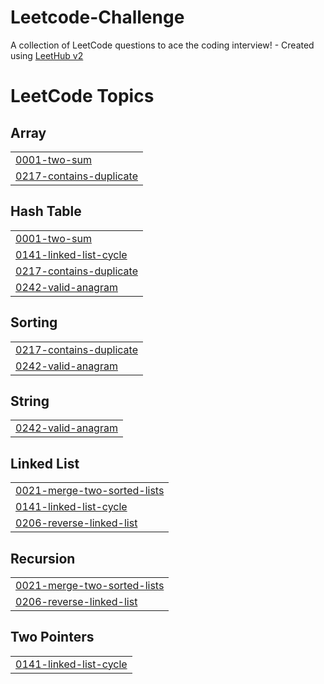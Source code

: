 # Leetcode-Challenge
A collection of LeetCode questions to ace the coding interview! - Created using [LeetHub v2](https://github.com/arunbhardwaj/LeetHub-2.0)

<!---LeetCode Topics Start-->
# LeetCode Topics
## Array
|  |
| ------- |
| [0001-two-sum](https://github.com/vantran1102/Leetcode-Challenge/tree/master/0001-two-sum) |
| [0217-contains-duplicate](https://github.com/vantran1102/Leetcode-Challenge/tree/master/0217-contains-duplicate) |
## Hash Table
|  |
| ------- |
| [0001-two-sum](https://github.com/vantran1102/Leetcode-Challenge/tree/master/0001-two-sum) |
| [0141-linked-list-cycle](https://github.com/vantran1102/Leetcode-Challenge/tree/master/0141-linked-list-cycle) |
| [0217-contains-duplicate](https://github.com/vantran1102/Leetcode-Challenge/tree/master/0217-contains-duplicate) |
| [0242-valid-anagram](https://github.com/vantran1102/Leetcode-Challenge/tree/master/0242-valid-anagram) |
## Sorting
|  |
| ------- |
| [0217-contains-duplicate](https://github.com/vantran1102/Leetcode-Challenge/tree/master/0217-contains-duplicate) |
| [0242-valid-anagram](https://github.com/vantran1102/Leetcode-Challenge/tree/master/0242-valid-anagram) |
## String
|  |
| ------- |
| [0242-valid-anagram](https://github.com/vantran1102/Leetcode-Challenge/tree/master/0242-valid-anagram) |
## Linked List
|  |
| ------- |
| [0021-merge-two-sorted-lists](https://github.com/vantran1102/Leetcode-Challenge/tree/master/0021-merge-two-sorted-lists) |
| [0141-linked-list-cycle](https://github.com/vantran1102/Leetcode-Challenge/tree/master/0141-linked-list-cycle) |
| [0206-reverse-linked-list](https://github.com/vantran1102/Leetcode-Challenge/tree/master/0206-reverse-linked-list) |
## Recursion
|  |
| ------- |
| [0021-merge-two-sorted-lists](https://github.com/vantran1102/Leetcode-Challenge/tree/master/0021-merge-two-sorted-lists) |
| [0206-reverse-linked-list](https://github.com/vantran1102/Leetcode-Challenge/tree/master/0206-reverse-linked-list) |
## Two Pointers
|  |
| ------- |
| [0141-linked-list-cycle](https://github.com/vantran1102/Leetcode-Challenge/tree/master/0141-linked-list-cycle) |
<!---LeetCode Topics End-->